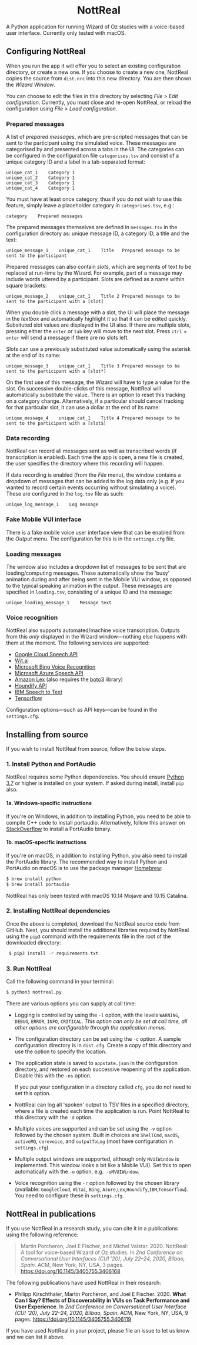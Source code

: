 <h1 align="center">
	NottReal
</h1>


A Python application for running Wizard of Oz studies with a voice-based user interface. Currently only tested with macOS.


## Configuring NottReal

When you run the app it will offer you to select an existing configuration directory, or create a new one. If you choose to create a new one, NottReal copies the source from `dist.nrc` into this new directory. You are then shown the *Wizard Window*.

You can choose to edit the files in this directory by selecting *File > Edit configuration*. Currently, you must close and re-open NottReal, or reload the configuration using *File > Load configuration*.

### Prepared messages

A list of *prepared messages*, which are pre-scripted messages that can be sent to the participant using the simulated voice. These messages are categorised by and presented across a tabs in the UI. The categories can be configured in the configuration file `categorises.tsv` and consist of a unique category ID and a label in a tab-separated format:

	unique_cat_1	Category 1
	unique_cat_2	Category 1
	unique_cat_3	Category 1
	unique_cat_4	Category 1

You must have at least once category, thus if you do not wish to use this feature, simply leave a placeholder category in `categorises.tsv`, e.g.:

	category	Prepared messages

The prepared messages themselves are defined in `messages.tsv` in the configuration directory as: unique message ID, a category ID, a title and the text:

	unique_message_1	unique_cat_1	Title	Prepared message to be sent to the participant 

Prepared messages can also contain *slots*, which are segments of text to be replaced at run-time by the Wizard. For example, part of a message may include words uttered by a participant. Slots are defined as a name within square brackets:

	unique_message_2	unique_cat_1	Title 2	Prepared message to be sent to the participant with a [slot]

When you double click a message with a slot, the UI will place the message in the *textbox* and automatically highlight it so that it can be edited quickly. Subsituted slot values are displayed in the UI also. If there are multiple slots, pressing either the `enter` or `tab` key will move to the next slot. Press `ctrl` + `enter` will send a message if there are no slots left.

Slots can use a previously substituted value automatically using the asterisk at the end of its name:

	unique_message_3	unique_cat_1	Title 3	Prepared message to be sent to the participant with a [slot*]

On the first use of this message, the Wizard will have to type a value for the slot. On successive double-clicks of this message, NottReal will automatically substitute the value. There is an option to reset this tracking on a category change. Alternatively, if a particular should cancel tracking for that particular slot, it can use a dollar at the end of its name:

	unique_message_4	unique_cat_1	Title 4	Prepared message to be sent to the participant with a [slot$]

### Data recording

NottReal can record all messages sent as well as transcribed words (if transcription is enabled). Each time the app is open, a new file is created, the user specifies the directory where this recording will happen.

If data recording is enabled (from the *File* menu), the window contains a dropdown of messages that can be added to the log data only (e.g. if you wanted to record certain events occurring without simulating a voice). These are configured in the `log.tsv` file as such:

	unique_log_message_1	Log message

### Fake Mobile VUI interface

There is a fake mobile voice user interface view that can be enabled from the *Output* menu. The configuration for this is in the `settings.cfg` file.

### Loading messages

The window also includes a dropdown list of messages to be sent that are loading/computing messages. These automatically show the 'busy' animation during and after being sent in the Mobile VUI window, as opposed to the typical speaking animation in the output. These messages are specified in `loading.tsv`, consisting of a unique ID and the message:

	unique_loading_message_1	Message text

### Voice recognition

NottReal also supports automated/machine voice transcription. Outputs from this _only_ displayed in the Wizard window—nothing else happens with them at the moment. The following services are supported:

* [Google Cloud Speech API](https://cloud.google.com/speech/)
* [Wit.ai](https://wit.ai/)
* [Microsoft Bing Voice Recognition](https://www.microsoft.com/cognitive-services/en-us/speech-api)
* [Microsoft Azure Speech API](https://azure.microsoft.com/en-gb/services/cognitive-services/speech-to-text/)
* [Amazon Lex](https://aws.amazon.com/lex/) (also requires the [boto3](https://pypi.org/project/boto3/) library)
* [Houndify API](https://houndify.com/)
* [IBM Speech to Text](http://www.ibm.com/smarterplanet/us/en/ibmwatson/developercloud/speech-to-text.html)
* [Tensorflow](https://www.tensorflow.org/)

Configuration options—such as API keys—can be found in the `settings.cfg`.

## Installing from source

If you wish to install NottReal from source, follow the below steps.

### 1. Install Python and PortAudio

NottReal requires some Python dependencies. You should ensure [Python 3.7](http://python.org) or higher is installed on your system. If asked during install, install `pip` also.

#### 1a. Windows-specific instructions

If you're on Windows, in addition to installing Python, you need to be able to compile C++ code to install portaudio. Alternatively, follow this answer on [StackOverflow](https://stackoverflow.com/a/55630212) to install a PortAudio binary.

#### 1b. macOS-specific instructions

If you're on macOS, in addition to installing Python, you also need to install the PortAudio library. The recommended way to install Python and PortAudio on macOS is to use the package manager [Homebrew](https://brew.sh/):

```bash
$ brew install python
$ brew install portaudio
```

NottReal has only been tested with macOS 10.14 Mojave and 10.15 Catalina.

### 2. Installing NottReal dependencies

Once the above is completed, download the NottReal source code from GitHub. Next, you should install the additional libraries required by NottReal using the `pip3` command with the requirements file in the root of the downloaded directory:

```bash
 $ pip3 install -r requirements.txt
```

### 3. Run NottReal

Call the following command in your terminal:

```bash
$ python3 nottreal.py
```

There are various options you can supply at call time:

* Logging is controlled by using the `-l` option, with the levels `WARNING`, `DEBUG`, `ERROR`, `INFO`, `CRITICAL`. *This option can only be set at call time, all other options are configurable through the application menus.*

* The configuration directory can be set using the `-c` option. A sample configuration directory is in `dist.cfg`. Create a copy of this directory and use the option to specify the location.

* The application state is saved to `appstate.json` in the configuration directory, and restored on each successive reopening of the application. Disable this with the `-ns` option.

  If you put your configuration in a directory called `cfg`, you do not need to set this option. 

* NottReal can log all 'spoken' output to TSV files in a specified directory, where a file is created each time the application is run. Point NottReal to this directory with the `-d` option.

* Multiple voices are supported and can be set using the `-v` option followed by the chosen system. Built in choices are `ShellCmd`, `macOS`, `activeMQ`, `cerevoice`, and `outputToLog` (most have configuration in `settings.cfg`).

* Multiple output windows are supported, although only `MVUIWindow` is implemented. This window  looks a bit like a Mobile VUI). Set this to open automatically with the `-o` option, e.g.` -oMVUIWindow`.

* Voice recognition using the `-r` option followed by the chosen library (available: `GoogleCloud`, `Witai`, `Bing`, `Azure`,`Lex`,`Houndify`,`IBM`,`Tensorflow`). You need to configure these in `settings.cfg`.

## NottReal in publications

If you use NottReal in a research study, you can cite it in a publications using the following reference:

> Martin Porcheron, Joel E Fischer, and Michel Valstar. 2020. NottReal: A tool for voice-based Wizard of Oz studies. In *2nd Conference on Conversational User Interfaces (CUI ’20), July 22–24, 2020, Bilbao, Spain*. ACM, New York, NY, USA, 3 pages. https://doi.org/10.1145/3405755.3406168

The following publications have used NottReal in their research:

* Philipp Kirschthaler, Martin Porcheron, and Joel E Fischer. 2020. **What Can I Say? Effects of Discoverability in VUIs on Task Performance and User Experience**. In *2nd Conference on Conversational User Interface (CUI ‘20), July 22–24, 2020, Bilbao, Spain*. ACM, New York, NY, USA, 9 pages. https://doi.org/10.1145/3405755.3406119

If you have used NottReal in your project, please file an issue to let us know and we can list it above.

